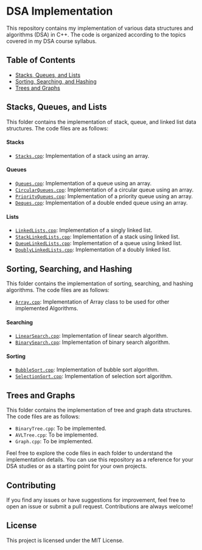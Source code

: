 # DSA Implementation

This repository contains my implementation of various data structures and algorithms (DSA) in C++. The code is organized according to the topics covered in my DSA course syllabus.

## Table of Contents

- [Stacks, Queues, and Lists](#stacks-queues-and-lists)
- [Sorting, Searching, and Hashing](#sorting-searching-and-hashing)
- [Trees and Graphs](#trees-and-graphs)

## Stacks, Queues, and Lists

This folder contains the implementation of stack, queue, and linked list data structures. The code files are as follows:

#### Stacks

- [`Stacks.cpp`](Stacks,%20Queues,%20and%20Lists/Stacks.cpp): Implementation of a stack using an array.

#### Queues

- [`Queues.cpp`](Stacks,%20Queues,%20and%20Lists/Queues.cpp): Implementation of a queue using an array.
- [`CircularQueues.cpp`](Stacks,%20Queues,%20and%20Lists/CircularQueues.cpp): Implementation of a circular queue using an array.
- [`PriorityQueues.cpp`](Stacks,%20Queues,%20and%20Lists/PriorityQueues.cpp): Implementation of a priority queue using an array.
- [`Deques.cpp`](Stacks,%20Queues,%20and%20Lists/Deques.cpp): Implementation of a double ended queue using an array.

#### Lists

- [`LinkedLists.cpp`](Stacks,%20Queues,%20and%20Lists/LinkedLists.cpp): Implementation of a singly linked list.
- [`StackLinkedLists.cpp`](Stacks,%20Queues,%20and%20Lists/StackLinkedLists.cpp): Implementation of a stack using linked list.
- [`QueueLinkedLists.cpp`](Stacks,%20Queues,%20and%20Lists/QueueLinkedLists.cpp): Implementation of a queue using linked list.
- [`DoublyLinkedLists.cpp`](Stacks,%20Queues,%20and%20Lists/DoublyLinkedLists.cpp): Implementation of a doubly linked list.

## Sorting, Searching, and Hashing

This folder contains the implementation of sorting, searching, and hashing algorithms. The code files are as follows:

- [`Array.cpp`](Sorting,%20Searching,%20and%20Hashing/Array.cpp): Implementation of Array class to be used for other implemented Algorithms.

#### Searching

- [`LinearSearch.cpp`](Sorting,%20Searching,%20and%20Hashing/LinearSearch.cpp): Implementation of linear search algorithm.
- [`BinarySearch.cpp`](Sorting,%20Searching,%20and%20Hashing/BinarySearch.cpp): Implementation of binary search algorithm.

#### Sorting

- [`BubbleSort.cpp`](Sorting,%20Searching,%20and%20Hashing/BubbleSort.cpp): Implementation of bubble sort algorithm.
- [`SelectionSort.cpp`](Sorting,%20Searching,%20and%20Hashing/SelectionSort.cpp): Implementation of selection sort algorithm.

## Trees and Graphs

This folder contains the implementation of tree and graph data structures. The code files are as follows:

- `BinaryTree.cpp`: To be implemented.
- `AVLTree.cpp`: To be implemented.
- `Graph.cpp`: To be implemented.

Feel free to explore the code files in each folder to understand the implementation details. You can use this repository as a reference for your DSA studies or as a starting point for your own projects.

## Contributing

If you find any issues or have suggestions for improvement, feel free to open an issue or submit a pull request. Contributions are always welcome!

## License

This project is licensed under the MIT License.
